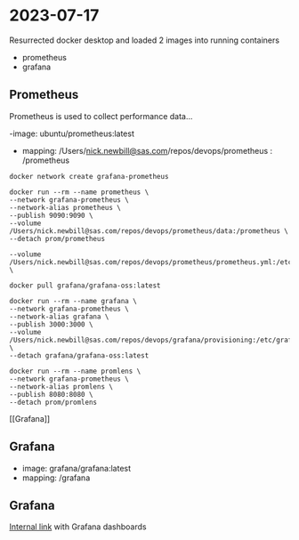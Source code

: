 # 2023-07-17

Resurrected docker desktop and loaded 2 images into running containers
- prometheus
- grafana

## Prometheus

Prometheus is used to collect performance data...



-image: ubuntu/prometheus:latest
- mapping: /Users/nick.newbill@sas.com/repos/devops/prometheus : /prometheus

```
docker network create grafana-prometheus

docker run --rm --name prometheus \
--network grafana-prometheus \
--network-alias prometheus \
--publish 9090:9090 \
--volume /Users/nick.newbill@sas.com/repos/devops/prometheus/data:/prometheus \
--detach prom/prometheus

--volume /Users/nick.newbill@sas.com/repos/devops/prometheus/prometheus.yml:/etc/prometheus/prometheus.yml \

docker pull grafana/grafana-oss:latest

docker run --rm --name grafana \
--network grafana-prometheus \
--network-alias grafana \
--publish 3000:3000 \
--volume /Users/nick.newbill@sas.com/repos/devops/grafana/provisioning:/etc/grafana/provisioning/ \
--detach grafana/grafana-oss:latest

docker run --rm --name promlens \
--network grafana-prometheus \
--network-alias promlens \
--publish 8080:8080 \
--detach prom/promlens
```

[[Grafana]]

## Grafana

- image: grafana/grafana:latest
- mapping:  /grafana

## Grafana

[Internal link](https://gitlab.sas.com/mtliaj/local-v4m/) with Grafana dashboards
